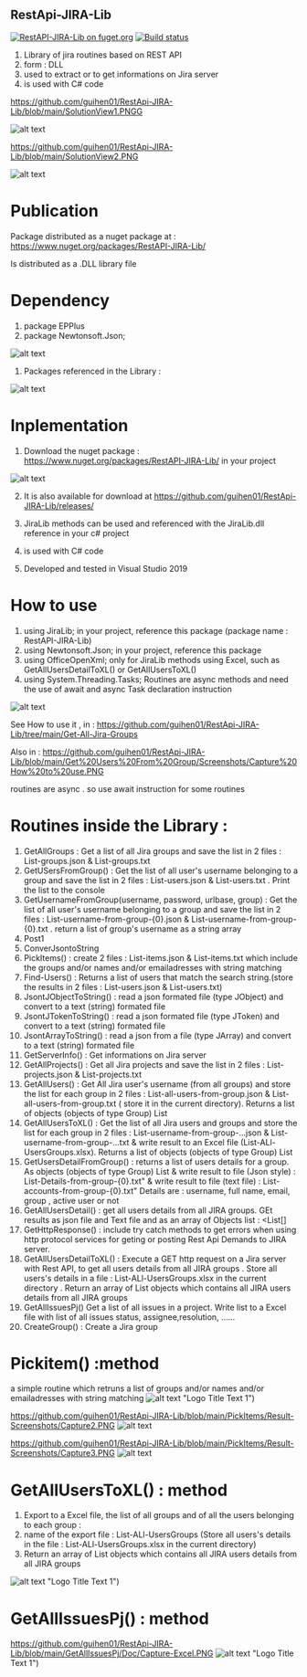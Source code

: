 ## RestApi-JIRA-Lib

[![RestAPI-JIRA-Lib on fuget.org](https://www.fuget.org/packages/RestAPI-JIRA-Lib/badge.svg)](https://www.fuget.org/packages/RestAPI-JIRA-Lib)
[![Build status](https://ci.appveyor.com/api/projects/status/aulan7yl97p39r70?svg=true)](https://ci.appveyor.com/project/guihen01/restapi-jira-lib)

1. Library of jira routines based on REST API
2. form : DLL
3. used to extract or to get informations on Jira server
4. is used with C# code 

https://github.com/guihen01/RestApi-JIRA-Lib/blob/main/SolutionView1.PNGG

![alt text](https://github.com/guihen01/RestApi-JIRA-Lib/blob/main/SolutionView1.PNG "Logo Title Text 1")

https://github.com/guihen01/RestApi-JIRA-Lib/blob/main/SolutionView2.PNG

![alt text](https://github.com/guihen01/RestApi-JIRA-Lib/blob/main/SolutionView2.PNG "Logo Title Text 1")

# Publication

Package distributed as a nuget package at : https://www.nuget.org/packages/RestAPI-JIRA-Lib/

Is distributed as a .DLL library file

# Dependency 

1. package EPPlus
2. package Newtonsoft.Json; 

![alt text]( https://github.com/guihen01/RestApi-JIRA-Lib/blob/Methods/Doc/Installed%20nuget%20packages-1.PNG "Logo Title Text 1")

1. Packages referenced in the Library : 

![alt text](https://github.com/guihen01/RestApi-JIRA-Lib/blob/Methods/Doc/Dependency-1.PNG "Logo Title Text 1")

# Inplementation

1. Download the nuget package : https://www.nuget.org/packages/RestAPI-JIRA-Lib/ in your project

![alt text](https://github.com/guihen01/RestApi-JIRA-Lib/blob/Methods/Doc/RestAPI-JIRA-Lib%20nuget%20package.PNG "Logo Title Text 1")

2. It is also available for download at https://github.com/guihen01/RestApi-JIRA-Lib/releases/

3. JiraLib methods can be used and referenced with the JiraLib.dll reference in your c# project 
4. is used with C# code
5. Developed and tested in Visual Studio 2019

# How to use

1. using JiraLib;            in your project, reference this package (package name : RestAPI-JIRA-Lib) 
2. using Newtonsoft.Json;    in your project,  reference this package 
3. using OfficeOpenXml;      only for JiraLib methods using Excel, such as GetAllUsersDetailToXL() or GetAllUsersToXL() 
4. using System.Threading.Tasks;   Routines are async methods and need the use of await  and async Task declaration instruction 

![alt text](https://github.com/guihen01/RestApi-JIRA-Lib/blob/Methods/Get%20Users%20From%20Group/Screenshots/Capture%20How%20to%20use.PNG "Logo Title Text 1")

See How to use it , in : https://github.com/guihen01/RestApi-JIRA-Lib/tree/main/Get-All-Jira-Groups

Also in : https://github.com/guihen01/RestApi-JIRA-Lib/blob/main/Get%20Users%20From%20Group/Screenshots/Capture%20How%20to%20use.PNG

routines are async . so use await instruction for some routines 

# Routines inside the Library : 
1. GetAllGroups  : Get a list of all Jira groups and save the list in 2 files : List-groups.json & List-groups.txt
2. GetUSersFromGroup() : Get the list of all user's username belonging to a group and save the list in 2 files : List-users.json & List-users.txt . Print the list to the console
3. GetUsernameFromGroup(username, password, urlbase, group) :
Get the list of all user's username belonging to a group and save the list in 2 files : List-username-from-group-{0}.json & List-username-from-group-{0}.txt . return a list of group's username as a string array 
4. Post1
5. ConverJsontoString
6. PickItems()   : create 2 files  : List-items.json & List-items.txt  which include the groups and/or names and/or emailadresses with string matching
7. Find-Users() : Returns a list of users that match the search string.(store the results in 2 files : List-users.json & List-users.txt)
8. JsontJObjectToString() : read a json formated file (type JObject) and convert to a text (string) formated file 
9. JsontJTokenToString() : read a json formated file (type JToken) and convert to a text (string) formated file 
10. JsontArrayToString() : read a json from a file (type JArray) and convert to a text (string) formated file 
11. GetServerInfo() : Get informations on Jira server
12. GetAllProjects() : Get all Jira projects and save the list in 2 files : List-projects.json & List-projects.txt
13. GetAllUsers() :  Get All Jira user's username (from all groups)  and store the list for each group  in 2 files : List-all-users-from-group.json & List-all-users-from-group.txt ( store it in the current directory). Returns a list of objects (objects of type Group) List
14. GetAllUsersToXL() : Get the list of all Jira users and groups and store the list for each group in 2 files : List-username-from-group-...json & List-username-from-group-...txt & write result to an Excel file (List-ALl-UsersGroups.xlsx). Returns a list of objects (objects of type Group) List
15. GetUsersDetailFromGroup() :  returns a list of users details for a group. As objects (objects of type Group) List<GroupInfo> & write result to file (Json style) : List-Details-from-group-{0}.txt" & write result to file (text file)  : List-accounts-from-group-{0}.txt" Details are : username, full name, email, group , active user or not 
16. GetAllUsersDetail() : get all users details from all JIRA groups. GEt results as  json file and Text file and as an array of Objects list : 
 <List<GroupInfo>[]
17. GetHttpResponse() :  include try catch methods to get errors when using http protocol services for geting or posting Rest Api Demands to JIRA server.
18. GetAllUsersDetailToXL() : Execute a GET http request on a Jira server with Rest API, to get all users details from all JIRA groups 
. Store all users's details in a file : List-ALl-UsersGroups.xlsx in the current directory
. Return an array of List objects which contains all JIRA users details from all JIRA groups
19. GetAllIssuesPj() Get a list of all issues in a project. Write list to a Excel file with list of all issues status, assignee,resolution, ...... 
20. CreateGroup() : Create a Jira group

# Pickitem() :method

a simple routine which retruns a list of groups and/or names and/or emailadresses with string matching
![alt text]( https://github.com/guihen01/RestApi-JIRA-Lib/blob/main/PickItems/Result-Screenshots/Capture1.PNG "Logo Title Text 1") "Logo Title Text 1")

https://github.com/guihen01/RestApi-JIRA-Lib/blob/main/PickItems/Result-Screenshots/Capture2.PNG
![alt text]( https://github.com/guihen01/RestApi-JIRA-Lib/blob/main/PickItems/Result-Screenshots/Capture2.PNG "Logo Title Text 1")  

https://github.com/guihen01/RestApi-JIRA-Lib/blob/main/PickItems/Result-Screenshots/Capture3.PNG
![alt text]( https://github.com/guihen01/RestApi-JIRA-Lib/blob/main/PickItems/Result-Screenshots/Capture3.PNG "Logo Title Text 1") 

# GetAllUsersToXL() : method

1. Export to a Excel file, the list of all groups and of all the users belonging to each group : 
2. name of the export file : List-ALl-UsersGroups (Store all users's details in the file : List-ALl-UsersGroups.xlsx in the current directory)
3. Return an array of List objects which contains all JIRA users details from all JIRA groups

![alt text]( https://github.com/guihen01/RestApi-JIRA-Lib/blob/main/GetAllUsersDetailToXL/Doc/List-ALl-UsersGroups.PNG "Logo Title Text 1") "Logo Title Text 1")

 # GetAllIssuesPj() : method
 
 https://github.com/guihen01/RestApi-JIRA-Lib/blob/main/GetAllIssuesPj/Doc/Capture-Excel.PNG
 ![alt text]( https://github.com/guihen01/RestApi-JIRA-Lib/blob/main/GetAllIssuesPj/Doc/Capture-Excel.PNG "Logo Title Text 1") "Logo Title Text 1")
